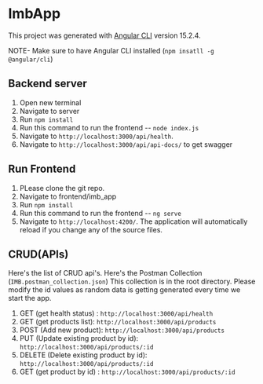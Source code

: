 # ImbApp

This project was generated with [Angular CLI](https://github.com/angular/angular-cli) version 15.2.4.

NOTE- Make sure to have Angular CLI installed (`npm insatll -g @angular/cli`)

## Backend server

1. Open new terminal
2. Navigate to server
3. Run `npm install`
4. Run this command to run the frontend --  `node index.js`
5. Navigate to `http://localhost:3000/api/health`. 
6. Navigate to `http://localhost:3000/api/api-docs/` to get swagger

## Run Frontend
1. PLease clone the git repo. 
2. Navigate to frontend/imb_app
3. Run `npm install`
4. Run this command to run the frontend --  `ng serve`
5. Navigate to `http://localhost:4200/`. The application will automatically reload if you change any of the source files.

## CRUD(APIs)

Here's the list of CRUD api's. Here's the Postman Collection (`IMB.postman_collection.json`) This collection is in the root directory. Please modify the id values as random data is getting generated every time we start the app. 

1. GET (get health status) : `http://localhost:3000/api/health`
2. GET (get products list): `http://localhost:3000/api/products`
3. POST (Add new product): `http://localhost:3000/api/products`
4. PUT (Update existing product by id): `http://localhost:3000/api/products/:id`
5. DELETE (Delete existing product by id): `http://localhost:3000/api/products/:id`
6. GET (get product by id) : `http://localhost:3000/api/products/:id`
